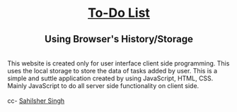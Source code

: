<h1 style="text-align:center; text-decoration:underline" >To-Do List</h1>
<h2 style="text-align:center;">Using Browser's History/Storage</h2>
<br>
This website is created only for user interface client side programming. This uses the local storage to store the data of tasks added by user. This is a simple and suttle application created by using JavaScript, HTML, CSS. Mainly JavaScript to do all server side functionality on client side.
<br><br>
cc- <a href="https://github.com/Sandhu-Sahil">Sahilsher Singh</a>